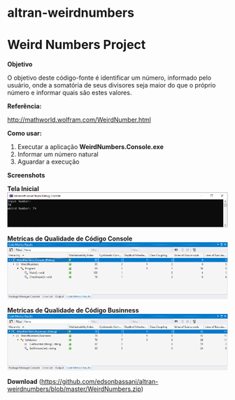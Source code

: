# altran-weirdnumbers
# Weird Numbers Project

**Objetivo**

O objetivo deste código-fonte é identificar um número, informado pelo usuário, onde a somatória de seus divisores seja maior do que o próprio número e informar quais são estes valores.

**Referência:**

http://mathworld.wolfram.com/WeirdNumber.html


**Como usar:**

 1. Executar a aplicação **WeirdNumbers.Console.exe**
 2. Informar um número natural
 3. Aguardar a execução



**Screenshots**

**Tela Inicial**
![](https://github.com/edsonbassani/altran-weirdnumbers/blob/master/Images/WeirdNumbers.Console.png?raw=true)

**Metricas de Qualidade de Código Console**
![](https://github.com/edsonbassani/altran-weirdnumbers/blob/master/Images/WeirdNumbers.Console.CodeMetrics.png?raw=true)

**Metricas de Qualidade de Código Businness**
![](https://github.com/edsonbassani/altran-weirdnumbers/blob/master/Images/WeirdNumbers.Businness.CodeMetrics.png?raw=true)


**Download**
(https://github.com/edsonbassani/altran-weirdnumbers/blob/master/WeirdNumbers.zip)
